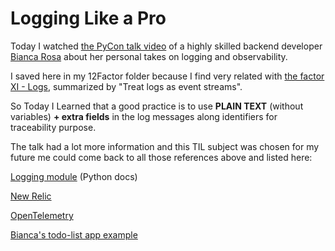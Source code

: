 # Logging Like a Pro   
Today I watched [the PyCon talk video](https://www.youtube.com/watch?v=lxyrmsxY2KA) of a highly skilled backend developer [Bianca Rosa](https://github.com/biancarosa) about her personal takes on logging and observability.   

I saved here in my 12Factor folder because I find very related with [the factor XI - Logs](https://12factor.net/logs), summarized by "Treat logs as event streams".   

So Today I Learned that a good practice is to use **PLAIN TEXT** (without variables) **+ extra fields** in the log messages along identifiers for traceability purpose.   

The talk had a lot more information and this TIL subject was chosen for my future me could come back to all those references above and listed here:   

[Logging module](https://docs.python.org/3.8/howto/logging-cookbook.html#logging-cookbook) (Python docs)  

[New Relic](https://newrelic.com/)   

[OpenTelemetry](https://opentelemetry.io/)  

[Bianca's todo-list app example](https://github.com/biancarosa/todo-list)




